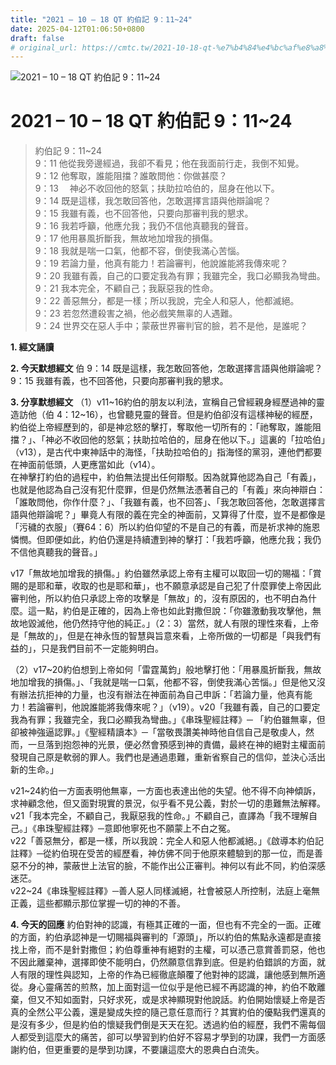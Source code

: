 ```yaml
---
title: "2021 – 10 – 18 QT 約伯記 9：11~24"
date: 2025-04-12T01:06:50+0800
draft: false
# original_url: https://cmtc.tw/2021-10-18-qt-%e7%b4%84%e4%bc%af%e8%a8%98-9%ef%bc%9a1124
---
```


![2021 – 10 – 18 QT 約伯記 9：11\~24](/images/qt.jpg   "2021 – 10 – 18 QT 約伯記 9：11\~24")

# 2021 – 10 – 18 QT 約伯記 9：11\~24

> 約伯記 9：11\~24  
> 9：11 他從我旁邊經過，我卻不看見；他在我面前行走，我倒不知覺。  
> 9：12 他奪取，誰能阻擋？誰敢問他：你做甚麼？  
> 9：13 　神必不收回他的怒氣；扶助拉哈伯的，屈身在他以下。  
> 9：14 既是這樣，我怎敢回答他，怎敢選擇言語與他辯論呢？  
> 9：15 我雖有義，也不回答他，只要向那審判我的懇求。  
> 9：16 我若呼籲，他應允我；我仍不信他真聽我的聲音。  
> 9：17 他用暴風折斷我，無故地加增我的損傷。  
> 9：18 我就是喘一口氣，他都不容，倒使我滿心苦惱。  
> 9：19 若論力量，他真有能力！若論審判，他說誰能將我傳來呢？  
> 9：20 我雖有義，自己的口要定我為有罪；我雖完全，我口必顯我為彎曲。  
> 9：21 我本完全，不顧自己；我厭惡我的性命。  
> 9：22 善惡無分，都是一樣；所以我說，完全人和惡人，他都滅絕。  
> 9：23 若忽然遭殺害之禍，他必戲笑無辜的人遇難。  
> 9：24 世界交在惡人手中；蒙蔽世界審判官的臉，若不是他，是誰呢？

**1. 經文誦讀**

**2.  今天默想經文**
伯 9：14 既是這樣，我怎敢回答他，怎敢選擇言語與他辯論呢？  
9：15 我雖有義，也不回答他，只要向那審判我的懇求。

**3. 分享默想經文**
（1）v11\~16約伯的朋友以利法，宣稱自己曾經親身經歷過神的靈造訪他（伯 4：12\~16），也曾聽見靈的聲音。但是約伯卻沒有這樣神秘的經歷，約伯從上帝經歷到的，卻是神忿怒的擊打，奪取他一切所有的：「祂奪取，誰能阻擋？」、「神必不收回他的怒氣；扶助拉哈伯的，屈身在他以下。」這裏的「拉哈伯」（v13），是古代中東神話中的海怪，「扶助拉哈伯的」指海怪的黨羽，連他們都要在神面前低頭，人更應當如此（v14）。  
在神擊打約伯的過程中，約伯無法提出任何辯駁。因為就算他認為自己「有義」，也就是他認為自己沒有犯什麼罪，但是仍然無法憑著自己的「有義」來向神辯白：「誰敢問他，你作什麼？」、「我雖有義，也不回答」、「我怎敢回答他，怎敢選擇言語與他辯論呢？」畢竟人有限的義在完全的神面前，又算得了什麼，豈不是都像是「污穢的衣服」（賽64：6）所以約伯仰望的不是自己的有義，而是祈求神的施恩憐憫。但即便如此，約伯仍還是持續遭到神的擊打：「我若呼籲，他應允我；我仍不信他真聽我的聲音。」

v17「無故地加增我的損傷。」約伯雖然承認上帝有主權可以取回一切的賜福：「賞賜的是耶和華，收取的也是耶和華」，也不願意承認是自己犯了什麼罪使上帝因此審判他，所以約伯只承認上帝的攻擊是「無故」的，沒有原因的，也不明白為什麼。這一點，約伯是正確的，因為上帝也如此對撒但說：「你雖激動我攻擊他，無故地毀滅他，他仍然持守他的純正。」（2：3）當然，就人有限的理性來看，上帝是「無故的」，但是在神永恆的智慧與旨意來看，上帝所做的一切都是「與我們有益的」，只是我們目前不一定能夠明白。

（2）v17\~20約伯想到上帝如何「雷霆萬鈞」般地擊打他：「用暴風折斷我，無故地加增我的損傷。」、「我就是喘一口氣，他都不容，倒使我滿心苦惱。」但是他又沒有辦法抗拒神的力量，也沒有辦法在神面前為自己申訴：「若論力量，他真有能力！若論審判，他說誰能將我傳來呢？」（v19）。v20「我雖有義，自己的口要定我為有罪；我雖完全，我口必顯我為彎曲。」《串珠聖經註釋》─ 「約伯雖無辜，但卻被神強逼認罪。」《聖經精讀本》─「當敬畏讚美神時他自信自己是敬虔人，然而，一旦落到抱怨神的光景，便必然會預感到神的責備，最終在神的絕對主權面前發現自己原是軟弱的罪人。我們也是通過患難，重新省察自己的信仰，並決心活出新的生命。」

v21\~24約伯一方面表明他無辜，一方面也表達出他的失望。他不得不向神傾訴，求神顧念他，但又面對現實的景況，似乎看不見公義，對於一切的患難無法解釋。  
v21「我本完全，不顧自己，我厭惡我的性命。」不顧自己，直譯為「我不理解自己。」《串珠聖經註釋》─意即他寧死也不願蒙上不白之冤。  
v22「善惡無分，都是一樣，所以我說：完全人和惡人他都滅絕。」《啟導本約伯記註釋》─從約伯現在受苦的經歷看，神仿佛不同于他原來體驗到的那一位，而是善惡不分的神，蒙蔽世上法官的臉，不能作出公正審判。神何以有此不同，約伯深感迷茫。  
v22\~24《串珠聖經註釋》─善人惡人同樣滅絕，社會被惡人所控制，法庭上毫無正義，這些都顯示那位掌握一切的神的不善。

**4. 今天的回應**
約伯對神的認識，有極其正確的一面，但也有不完全的一面。正確的方面，約伯承認神是一切賜福與審判的「源頭」，所以約伯的焦點永遠都是直接找上帝，而不是針對撒但；約伯尊重神有絕對的主權，可以憑己意賞善罰惡，他也不因此離棄神，選擇即使不能明白，仍然願意信靠到底。但是約伯錯誤的方面，就人有限的理性與認知，上帝的作為已經徹底顛覆了他對神的認識，讓他感到無所適從。身心靈痛苦的煎熬，加上面對這一位似乎是他已經不再認識的神，約伯不敢離棄，但又不知如面對，只好求死，或是求神顯現對他說話。約伯開始懷疑上帝是否真的全然公平公義，還是變成失控的隨己意任意而行？其實約伯的優點我們還真的是沒有多少，但是約伯的懷疑我們倒是天天在犯。透過約伯的經歷，我們不需每個人都受到這麼大的痛苦，卻可以學習到約伯好不容易才學到的功課，我們一方面感謝約伯，但更重要的是學到功課，不要讓這麼大的恩典白白流失。

